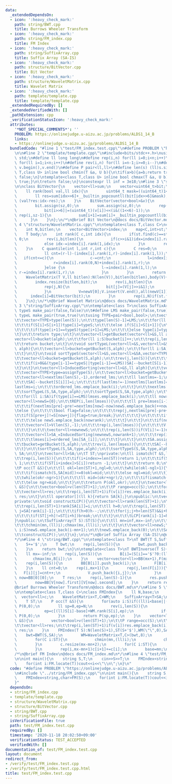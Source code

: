 ```yaml
---
data:
  _extendedDependsOn:
  - icon: ':heavy_check_mark:'
    path: string/BWT.cpp
    title: Burrows Wheeler Transform
  - icon: ':heavy_check_mark:'
    path: string/FM_index.cpp
    title: FM Index
  - icon: ':heavy_check_mark:'
    path: string/SuffixArray.cpp
    title: Suffix Array (SA-IS)
  - icon: ':heavy_check_mark:'
    path: structure/BitVector.cpp
    title: Bit Vector
  - icon: ':heavy_check_mark:'
    path: structure/WaveletMatrix.cpp
    title: Wavelet Matrix
  - icon: ':heavy_check_mark:'
    path: template/template.cpp
    title: template/template.cpp
  _extendedRequiredBy: []
  _extendedVerifiedWith: []
  _pathExtension: cpp
  _verificationStatusIcon: ':heavy_check_mark:'
  attributes:
    '*NOT_SPECIAL_COMMENTS*': ''
    PROBLEM: https://onlinejudge.u-aizu.ac.jp/problems/ALDS1_14_B
    links:
    - https://onlinejudge.u-aizu.ac.jp/problems/ALDS1_14_B
  bundledCode: "#line 1 \"test/FM_index.test.cpp\"\n#define PROBLEM \"https://onlinejudge.u-aizu.ac.jp/problems/ALDS1_14_B\"\
    \n\n#line 2 \"template/template.cpp\"\n#include<bits/stdc++.h>\nusing namespace\
    \ std;\n#define ll long long\n#define rep(i,n) for(ll i=0;i<n;i++)\n#define REP(i,n)\
    \ for(ll i=1;i<n;i++)\n#define rev(i,n) for(ll i=n-1;i>=0;i--)\n#define all(v)\
    \ v.begin(),v.end()\n#define P pair<ll,ll>\n#define len(s) (ll)s.size()\n \ntemplate<class\
    \ T,class U> inline bool chmin(T &a, U b){\n\tif(a>b){a=b;return true;}\n\treturn\
    \ false;\n}\ntemplate<class T,class U> inline bool chmax(T &a, U b){\n\tif(a<b){a=b;return\
    \ true;}\n\treturn false;\n}\nconstexpr ll inf = 3e18;\n#line 3 \"structure/BitVector.cpp\"\
    \n\nclass BitVector{\n    vector<ll>sum;\n    vector<uint64_t>bit;\npublic:\n\
    \    ll rank(bool val,ll idx){\n        uint64_t mask=((uint64_t)1<<(idx&((1<<6)-1)))-1;\n\
    \        ll res=sum[idx>>6]+__builtin_popcountll(bit[idx>>6]&mask);\n        return\
    \ (val?res:idx-res);\n    }\n    BitVector(vector<bool>&v){\n        ll sz=(len(v)>>6)+1;\n\
    \        bit.assign(sz,0);\n        sum.assign(sz,0);\n        rep(i,len(v)){\n\
    \            bit[i>>6]|=(uint64_t)(v[i])<<(i&((1<<6)-1));\n        }\n       \
    \ rep(i,sz-1){\n            sum[i+1]=sum[i]+__builtin_popcountll(bit[i]);\n  \
    \      }\n    }\n};\n/*\n@brief Bit Vector\n@docs docs/BitVector.md\n*/\n#line\
    \ 4 \"structure/WaveletMatrix.cpp\"\n\ntemplate<class T,class C>\nclass WaveletMatrix{\n\
    \    int N,bitlen;\n    vector<BitVector>index;\n    map<C,int>st;\npublic:\n\
    \    T body;\n    int rank(C c,int idx){\n        if(st.find(c)==st.end())return\
    \ 0;\n        rev(i,bitlen){\n            if(c>>i&1)idx=index[i].rank(1,idx)+index[i].rank(0,N);\n\
    \            else idx-=index[i].rank(1,idx);\n        }\n        return max(0,idx-st[c]);\n\
    \    }\n    C quantile(int l,int r,int c){\n        C res=0;\n        rev(i,bitlen){\n\
    \            ll cnt=(r-l)-(index[i].rank(1,r)-index[i].rank(1,l));\n         \
    \   if(cnt<=c){\n                c-=cnt;\n                l=index[i].rank(0,N)+index[i].rank(1,l);\n\
    \                r=index[i].rank(0,N)+index[i].rank(1,r);\n                res+=1ll<<i;\n\
    \            }else {\n                l-=index[i].rank(1,l);\n               \
    \ r-=index[i].rank(1,r);\n            }\n        }\n        return res;\n    }\n\
    \    WaveletMatrix(T V,ll bitlen):N(len(V)),bitlen(bitlen),body(V){\n        vector<bool>bit(N);\n\
    \        index.resize(bitlen,bit);\n        rev(i,bitlen){\n            T newV[2];\n\
    \            rep(j,N){\n                bit[j]=(V[j]>>i&1);\n                newV[V[j]>>i&1].push_back(V[j]);\n\
    \            }\n            V=newV[0];V.insert(V.end(),all(newV[1]));\n      \
    \      index[i]=BitVector(bit);\n        }\n        rep(i,N)if(st.find(V[i])==st.end())st[V[i]]=i;\n\
    \    }\n};\n/*\n@brief Wavelet Matrix\n@docs docs/WaveletMatrix.md\n*/\n#line\
    \ 3 \"string/SuffixArray.cpp\"\n\ntemplate<class T>\nclass SuffixArray{\n\t#define\
    \ typeS make_pair(false,false)\n\t#define LMS make_pair(false,true)\n\t#define\
    \ typeL make_pair(true,true)\n\tusing TYPE=pair<bool,bool>;\n\tvector<TYPE>assignType(vector<ll>&S){\n\
    \t\tvector<TYPE>type(len(S));\n\t\ttype[len(S)-1]=LMS;\n\t\tfor(ll i=len(S)-2;i>=0;i--){\n\
    \t\t\tif(S[i]<S[i+1])type[i]=typeS;\n\t\t\telse if(S[i]>S[i+1]){\n\t\t\t\ttype[i]=typeL;\n\
    \t\t\t\tif(type[i+1]==typeS)type[i+1]=LMS;\n\t\t\t}else type[i]=type[i+1];\n\t\
    \t}\n\t\treturn type;\n\t}\n\tvector<ll>getBucket(vector<ll>&S,ll alph){\n\t\t\
    vector<ll>bucket(alph);\n\t\tfor(ll i:S)bucket[i]++;\n\t\trep(i,len(bucket)-1)bucket[i+1]+=bucket[i];\n\
    \t\treturn bucket;\n\t}\n\tvoid sortTypeL(vector<ll>&S,vector<ll>&SA,vector<TYPE>&type,ll\
    \ alph){\n\t\tvector<ll>bucket=getBucket(S,alph);\n\t\tfor(ll i:SA){\n\t\t\tif(i>0&&type[i-1]==typeL)SA[bucket[S[i-1]-1]++]=i-1;\n\
    \t\t}\n\t}\n\tvoid sortTypeS(vector<ll>&S,vector<ll>&SA,vector<TYPE>&type,ll alph){\n\
    \t\tvector<ll>bucket=getBucket(S,alph);\n\t\trev(j,len(S)){\n\t\t\tll i=SA[j];\n\
    \t\t\tif(i>0&&(type[i-1]==typeS||type[i-1]==LMS))SA[--bucket[S[i-1]]]=i-1;\n\t\
    \t}\n\t}\n\tvector<ll>InducedSorting(vector<ll>&S,ll alph){\n\t\tvector<ll>SA(len(S),-1);\n\
    \t\tvector<TYPE>type=assignType(S);\n\t\tvector<ll>bucket=getBucket(S,alph);\n\
    \t\tvector<ll>nextlms(len(S),-1),ordered_lms;\n\t\tll lastlms=-1;\n\t\trep(i,len(S))if(type[i]==LMS){\n\
    \t\t\tSA[--bucket[S[i]]]=i;\n\t\t\tif(lastlms!=-1)nextlms[lastlms]=i;\n\t\t\t\
    lastlms=i;\n\t\t\tordered_lms.emplace_back(i);\n\t\t}\n\t\tnextlms[lastlms]=lastlms;\n\
    \t\tsortTypeL(S,SA,type,alph);\n\t\tsortTypeS(S,SA,type,alph);\n\t\tvector<ll>lmses;\n\
    \t\tfor(ll i:SA)if(type[i]==LMS)lmses.emplace_back(i);\n\t\tll nowrank=0;\n\t\t\
    vector<ll>newS={0};\n\t\tREP(i,len(lmses)){\n\t\t\tll pre=lmses[i-1],now=lmses[i];\n\
    \t\t\tif(nextlms[pre]-pre!=nextlms[now]-now)newS.emplace_back(++nowrank);\n\t\t\
    \telse {\n\t\t\t\tbool flag=false;\n\t\t\t\trep(j,nextlms[pre]-pre+1){\n\t\t\t\
    \t\tif(S[pre+j]!=S[now+j]){flag=true;break;}\n\t\t\t\t}\n\t\t\t\tif(flag)newS.emplace_back(++nowrank);\n\
    \t\t\t\telse newS.emplace_back(nowrank);\n\t\t\t}\n\t\t}\n\t\tif(nowrank+1!=len(lmses)){\n\
    \t\t\tvector<ll>V(len(S),-1);\n\t\t\trep(i,len(lmses)){\n\t\t\t\tV[lmses[i]]=newS[i];\n\
    \t\t\t}\n\t\t\tvector<ll>newnewS;\n\t\t\trep(i,len(S))if(V[i]!=-1)newnewS.emplace_back(V[i]);\n\
    \t\t\tvector<ll>SA_=InducedSorting(newnewS,nowrank+1);\n\t\t\trep(i,len(SA_)){\n\
    \t\t\t\tlmses[i]=ordered_lms[SA_[i]];\n\t\t\t}\n\t\t}\n\t\tSA.assign(len(S),-1);\n\
    \t\tbucket=getBucket(S,alph);\n\t\trev(i,len(lmses)){\n\t\t\tSA[--bucket[S[lmses[i]]]]=lmses[i];\n\
    \t\t}\n\t\tsortTypeL(S,SA,type,alph);\n\t\tsortTypeS(S,SA,type,alph);\n\t\treturn\
    \ SA;\n\t}\n\tvector<ll>SA;\n\tT ST;\nprivate:\n\tll ismatch(T &S,ll index){\n\
    \t\trep(i,len(S)){\n\t\t\tif(i+index>=len(ST))return 1;\n\t\t\tif(ST[i+index]<S[i])return\
    \ 1;\n\t\t\tif(ST[i+index]>S[i])return -1;\n\t\t}\n\t\treturn 0;\n\t}\npublic:\n\
    \tP occ(T &S){\n\t\tll okl=len(ST)+1,ngl=0;\n\t\twhile(okl-ngl>1){\n\t\t\tll mid=(okl+ngl)/2;\n\
    \t\t\tif(ismatch(S,SA[mid])<=0)okl=mid;\n\t\t\telse ngl=mid;\n\t\t}\n\t\tll okr=len(ST)+1,ngr=0;\n\
    \t\twhile(okr-ngr>1){\n\t\t\tll mid=(okr+ngr)/2;\n\t\t\tif(ismatch(S,SA[mid])<0)okr=mid;\n\
    \t\t\telse ngr=mid;\n\t\t}\n\t\treturn P(okl,okr);\n\t}\n\tvector<ll>locate(T\
    \ &S){\n\t\tvector<bool>v(len(ST)+1);\n\t\tP range=occ(S);\n\t\tfor(ll i=range.first;i<range.second;i++)v[SA[i]]=true;\n\
    \t\tvector<ll>res;\n\t\trep(i,len(ST)+1)if(v[i])res.emplace_back(i);\n\t\treturn\
    \ res;\n\t}\n\tll operator[](ll k){return SA[k];}\n\npublic:\n\tvector<ll>LCP;\n\
    private:\n\tvoid constructLCP(){\n\t\tvector<ll>rank(len(ST)+1);\n\t\tLCP.resize(len(ST)+1);\n\
    \t\trep(i,len(ST)+1)rank[SA[i]]=i;\n\t\tll h=0;\n\t\trep(i,len(ST)){\n\t\t\tll\
    \ j=SA[rank[i]-1];\n\t\t\tif(h>0)h--;\n\t\t\tfor(j;j+h<len(ST)&&i+h<len(ST);h++){\n\
    \t\t\t\tif(ST[j+h]!=ST[i+h])break;\n\t\t\t}\n\t\t\tLCP[rank[i]-1]=h;\n\t\t}\n\t\
    }\npublic:\n\tSuffixArray(T S):ST(S){\n\t\tll mn=inf,mx=-inf;\n\t\tfor(auto i:S){\n\
    \t\t\tchmin(mn,(ll)i);chmax(mx,(ll)i);\n\t\t}\n\t\tvector<ll>newS;\n\t\tfor(auto\
    \ i:S)newS.emplace_back(i-mn+1);\n\t\tnewS.emplace_back(0);\n\t\tSA=InducedSorting(newS,mx-mn+2);\n\
    \t\tconstructLCP();\n\t}\n};\n\n/*\n@brief Suffix Array (SA-IS)\n@docs docs/SuffixArray.md\n\
    */\n#line 4 \"string/BWT.cpp\"\n\ntemplate<class T>\nT BWT(T S,SuffixArray<T>&SA){\n\
    \    S+='$';\n    T bwt;\n    rep(i,len(S)){\n        bwt.push_back(S[(SA[i]-1+len(S))%len(S)]);\n\
    \    }\n    return bwt;\n}\n\ntemplate<class T>\nT BWTInverse(T S){\n    vector<ll>B(len(S));\n\
    \    ll mx=-inf;\n    rep(i,len(S)){\n        B[i]=(S[i]=='$'?0:(ll)S[i]);\n \
    \       chmax(mx,B[i]);\n    }\n    vector<vector<ll>>BB(mx+1),F(mx+1);\n    vector<P>V;\n\
    \    rep(i,len(S)){\n        BB[B[i]].push_back(i);\n        F[B[i]].push_back(i);\n\
    \    }\n    ll cnt=0;\n    rep(i,mx+1){\n        rep(j,len(F[i])){\n         \
    \   F[i][j]=cnt++;\n            V.push_back({i,j});\n        }\n    }\n    ll\
    \ now=BB[0][0];\n    T res;\n    rep(i,len(S)-1){\n        res.push_back(V[now].first);\n\
    \        now=BB[V[now].first][V[now].second];\n    }\n    return res;\n}\n/*\n\
    @brief Burrows Wheeler Transform\n@docs docs/BWT.md\n*/\n#line 5 \"string/FM_index.cpp\"\
    \n\ntemplate<class T,class C>\nclass FMIndex{\n    ll N,base;\n    T bwt;\n  \
    \  vector<ll>c;\n    WaveletMatrix<T,C>WM;\n    SuffixArray<T>SA;\n    public:\n\
    \    T ST;\n    P occ(T &S){\n        for(auto i:S)if((ll)i<base||(ll)i-base>=len(c))return\
    \ P(0,0);\n        ll sp=0,ep=N;\n        rev(i,len(S)){\n            sp=c[(ll)S[i]-base]+WM.rank(S[i],sp);\n\
    \            ep=c[(ll)S[i]-base]+WM.rank(S[i],ep);\n            if(sp>=ep)return\
    \ P(0,0);\n        }\n        return P(sp,ep);\n    }\n    vector<ll>locate(T\
    \ &S){\n        vector<bool>v(len(ST)+1);\n\t\tP range=occ(S);\n\t\tfor(ll i=range.first;i<range.second;i++)v[SA[i]]=true;\n\
    \t\tvector<ll>res;\n\t\trep(i,len(ST)+1)if(v[i])res.emplace_back(i);\n\t\treturn\
    \ res;\n    }\n    FMIndex(T S):N(len(S)+1),ST(S+'$'),WM(\"\",0),SA(S){\n    \
    \    bwt=BWT(S,SA);\n        WM=WaveletMatrix<T,C>(bwt,8);\n        ll mn=inf,mx=-inf;\n\
    \        for(C i:ST){\n            chmin(mn,(ll)i);\n            chmax(mx,(ll)i);\n\
    \        }\n        c.resize(mx-mn+2);\n        for(C i:ST){\n            c[(ll)i-mn+1]++;\n\
    \        }\n        rep(i,mx-mn+1)c[i+1]+=c[i];\n        base=mn;\n    }\n};\n\
    /*\n@brief FM Index\n@docs docs/FM_index.md\n*/\n#line 4 \"test/FM_index.test.cpp\"\
    \n\nint main(){\n    string S,T;\n    cin>>S>>T;\n    FMIndex<string,char>FM(S);\n\
    \    for(int i:FM.locate(T))cout<<i<<\"\\n\";\n}\n"
  code: "#define PROBLEM \"https://onlinejudge.u-aizu.ac.jp/problems/ALDS1_14_B\"\n\
    \n#include \"../string/FM_index.cpp\"\n\nint main(){\n    string S,T;\n    cin>>S>>T;\n\
    \    FMIndex<string,char>FM(S);\n    for(int i:FM.locate(T))cout<<i<<\"\\n\";\n\
    }"
  dependsOn:
  - string/FM_index.cpp
  - template/template.cpp
  - structure/WaveletMatrix.cpp
  - structure/BitVector.cpp
  - string/BWT.cpp
  - string/SuffixArray.cpp
  isVerificationFile: true
  path: test/FM_index.test.cpp
  requiredBy: []
  timestamp: '2020-11-18 20:02:50+09:00'
  verificationStatus: TEST_ACCEPTED
  verifiedWith: []
documentation_of: test/FM_index.test.cpp
layout: document
redirect_from:
- /verify/test/FM_index.test.cpp
- /verify/test/FM_index.test.cpp.html
title: test/FM_index.test.cpp
---
```

